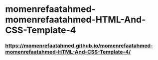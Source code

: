 # momenrefaatahmed-momenrefaatahmed-HTML-And-CSS-Template-4
### https://momenrefaatahmed.github.io/momenrefaatahmed-momenrefaatahmed-HTML-And-CSS-Template-4/
